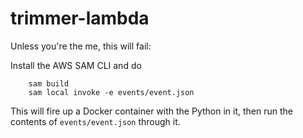 # trimmer-lambda

Unless you're the me, this will fail:

Install the AWS SAM CLI and do
        
        sam build
        sam local invoke -e events/event.json
        
This will fire up a Docker container with the Python in it, then run the contents
of `events/event.json` through it.
